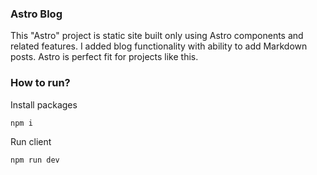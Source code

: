 ### Astro Blog

This "Astro" project is static site built only using Astro components and related features. I added blog functionality with ability to add Markdown posts. Astro is perfect fit for projects like this.

### How to run?

Install packages

```
npm i
```

Run client

```
npm run dev
```
